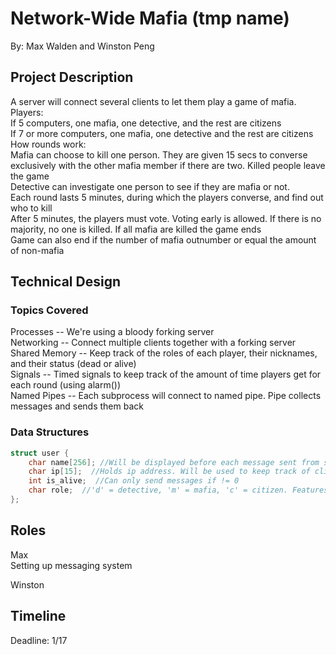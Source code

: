 # Network-Wide Mafia (tmp name)
By: Max Walden and Winston Peng  

## Project Description
A server will connect several clients to let them play a game of mafia.  
Players:  
If 5 computers, one mafia, one detective, and the rest are citizens  
If 7 or more computers, one mafia, one detective and the rest are citizens  
How rounds work:  
Mafia can choose to kill one person. They are given 15 secs to converse exclusively
with the other mafia member if there are two. Killed people leave the game  
Detective can investigate one person to see if they are mafia or not.  
Each round lasts 5 minutes, during which the players converse, and find out who to kill  
After 5 minutes, the players must vote. Voting early is allowed. If there is no majority, no one is killed. If all mafia are killed the game ends  
Game can also end if the number of mafia outnumber or equal the amount of non-mafia  

## Technical Design
### Topics Covered
Processes -- We're using a bloody forking server  
Networking -- Connect multiple clients together with a forking server  
Shared Memory -- Keep track of the roles of each player, their nicknames, and their status (dead or alive)  
Signals -- Timed signals to keep track of the amount of time players get for each round (using alarm())  
Named Pipes -- Each subprocess will connect to named pipe. Pipe collects messages and sends them back  
### Data Structures
``` c
struct user {
    char name[256]; //Will be displayed before each message sent from server
    char ip[15];  //Holds ip address. Will be used to keep track of clients
    int is_alive;  //Can only send messages if != 0
    char role;  //'d' = detective, 'm' = mafia, 'c' = citizen. Features are restricted depending on role
};
```
## Roles
Max  
Setting up messaging system  

Winston  

## Timeline
Deadline: 1/17
